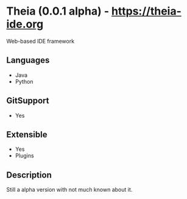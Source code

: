 # Theia (0.0.1 alpha) - https://theia-ide.org
Web-based IDE framework

## Languages
- Java
- Python

## GitSupport
- Yes

## Extensible
- Yes
- Plugins

## Description
Still a alpha version with not much known about it. 
